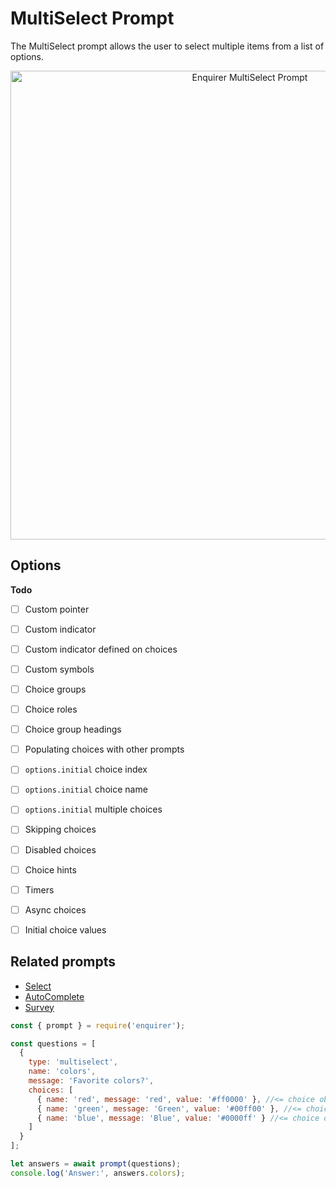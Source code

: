 # MultiSelect Prompt

The MultiSelect prompt allows the user to select multiple items from a list of options.

<p align="center">
  <img src="https://raw.githubusercontent.com/enquirer/enquirer/master/media/multiselect-prompt.gif" alt="Enquirer MultiSelect Prompt" width="750">
</p>

## Options

**Todo**

- [ ] Custom pointer
- [ ] Custom indicator
- [ ] Custom indicator defined on choices
- [ ] Custom symbols
- [ ] Choice groups
- [ ] Choice roles
- [ ] Choice group headings
- [ ] Populating choices with other prompts 
- [ ] `options.initial` choice index
- [ ] `options.initial` choice name
- [ ] `options.initial` multiple choices
- [ ] Skipping choices
- [ ] Disabled choices
- [ ] Choice hints
- [ ] Timers
- [ ] Async choices
- [ ] Initial choice values


## Related prompts

- [Select](#select-prompt)
- [AutoComplete](#autocomplete-prompt)
- [Survey](#survey-prompt)


<!-- Example: Select favorite colors -->

```js
const { prompt } = require('enquirer');

const questions = [
  {
    type: 'multiselect',
    name: 'colors',
    message: 'Favorite colors?',
    choices: [
      { name: 'red', message: 'red', value: '#ff0000' }, //<= choice object
      { name: 'green', message: 'Green', value: '#00ff00' }, //<= choice object
      { name: 'blue', message: 'Blue', value: '#0000ff' } //<= choice object
    ]
  }
];

let answers = await prompt(questions);
console.log('Answer:', answers.colors);
```
